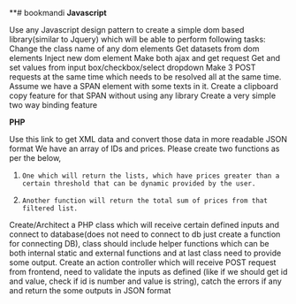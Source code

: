 **# bookmandi
**Javascript**

Use any Javascript design pattern to create a simple dom based library(similar to Jquery) which will be able to perform following tasks:
Change the class name of any dom elements
Get datasets from dom elements
Inject new dom element
Make both ajax and get request
Get and set values from input box/checkbox/select dropdown
Make 3 POST requests at the same time which needs to be resolved all at the same time. 
Assume we have a SPAN element with some texts in it. Create a clipboard copy feature for that SPAN without using any library
Create a very simple two way binding feature



**PHP**

Use this link to get XML data and convert those data in more readable JSON format
We have an array of IDs and prices. Please create two functions as per the below, 
1.     One which will return the lists, which have prices greater than a certain threshold that can be dynamic provided by the user. 

2.     Another function will return the total sum of prices from that filtered list. 

Create/Architect a PHP class which will receive certain defined inputs and connect to database(does not need to connect to db just create a function for connecting DB), class should include helper functions which can be both internal static and external functions and at last class need to provide some output.
Create an action controller which will receive POST request from frontend, need to validate the inputs as defined (like if we should get id and value, check if id is number and value is string), catch the errors if any and return the some outputs in JSON format
